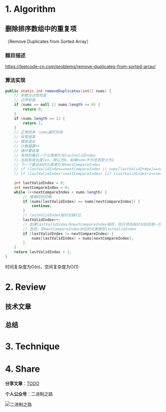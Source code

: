 # 1. Algorithm

## 删除排序数组中的重复项

（Remove Duplicates from Sorted Array）

### 题目描述

https://leetcode-cn.com/problems/remove-duplicates-from-sorted-array/

### 算法实现

```java
public static int removeDuplicates(int[] nums) {
    // 参数合法性检查
    // 边界检查
    if (nums == null || nums.length <= 0) {
        return 0;
    }
    if (nums.length == 1) {
        return 1;
    }
    // 正常结束：nums遍历完成
    // 异常结束
    // 提前退出
    // 计数器要++
    // 循环要结束
    // 有效的最后一个元素索引号lastValidIndex
    // 当前有效长度len，默认为0，如果nums不为空则至少为1
    // 下一个要比较的元素索引号nextCompareIndex
    // if (lastValidIndex==nextCompareIndex || nums[lastValidIndex]==nums[nextCompareIndex]) then continue
    // if (lastValidIndex!=nextCompareIndex) {if (lastValidIndex+1==nextCompareIndex)lastValidIndex=nextCompareIndex;nextCompareIndex++ else nums[++lastValidIndex]=nums[nextCompareIndex];nextCompareIndex++}
    
    int lastValidIndex = 0;
    int nextCompareIndex = 0;
    while (++nextCompareIndex < nums.length) {
        // 值相同则忽略
        if (nums[lastValidIndex] == nums[nextCompareIndex]) {
            continue;
        }
        // lastValidIndex指针后移1位
        lastValidIndex++;
        // 如果lastValidIndex与nextCompareIndex相同，则只须将指针分别后移一位
        // 否则，将nextCompareIndex对应的元素移到lastValidIndex
        if (lastValidIndex != nextCompareIndex) {
            nums[lastValidIndex] = nums[nextCompareIndex];
        }
    }
    return lastValidIndex + 1;
}
```

时间复杂度为O(n)，空间复杂度为O(1)

# 2. Review

## 技术文章

## 总结

# 3. Technique

# 4. Share

**分享文章**：[TODO](https://mp.weixin.qq.com/s/TK-qbpnzL227IA-bZ9OUqg)

**个人公众号**：二进制之路

![二进制之路](https://note.youdao.com/yws/public/resource/c590ee50585156111cc240ca1943cebf/xmlnote/021950D7D8FC4A8E91B08CDBD68547F2/80591)

